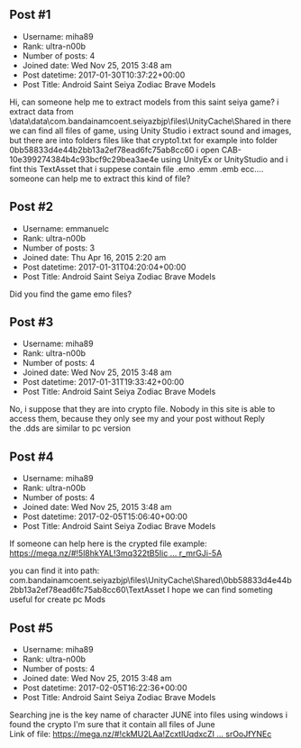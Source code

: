 ## Post #1
- Username: miha89
- Rank: ultra-n00b
- Number of posts: 4
- Joined date: Wed Nov 25, 2015 3:48 am
- Post datetime: 2017-01-30T10:37:22+00:00
- Post Title: Android Saint Seiya Zodiac Brave Models

Hi, can someone help me to extract models from this saint seiya game?
i extract data from \data\data\com.bandainamcoent.seiyazbjp\files\UnityCache\Shared
in there we can find all files of game, using Unity Studio i extract sound and images, but there are into folders files like that crypto1.txt
for example into folder 0bb58833d4e44b2bb13a2ef78ead6fc75ab8cc60 i open CAB-10e399274384b4c93bcf9c29bea3ae4e using UnityEx or UnityStudio and i fint this TextAsset that i suppese contain file .emo .emm .emb ecc....
someone can help me to extract this kind of file?
## Post #2
- Username: emmanuelc
- Rank: ultra-n00b
- Number of posts: 3
- Joined date: Thu Apr 16, 2015 2:20 am
- Post datetime: 2017-01-31T04:20:04+00:00
- Post Title: Android Saint Seiya Zodiac Brave Models

Did you find the game emo files?
## Post #3
- Username: miha89
- Rank: ultra-n00b
- Number of posts: 4
- Joined date: Wed Nov 25, 2015 3:48 am
- Post datetime: 2017-01-31T19:33:42+00:00
- Post Title: Android Saint Seiya Zodiac Brave Models

No, i suppose that they are into crypto file. 
Nobody in this site is able to access them, because they only see my and your post without Reply   
the .dds are similar to pc version
## Post #4
- Username: miha89
- Rank: ultra-n00b
- Number of posts: 4
- Joined date: Wed Nov 25, 2015 3:48 am
- Post datetime: 2017-02-05T15:06:40+00:00
- Post Title: Android Saint Seiya Zodiac Brave Models

If someone can help here is the crypted file example: [https://mega.nz/#!5l8hkYAL!3mq322tB5Iic ... r_mrGJi-5A](https://mega.nz/#!5l8hkYAL!3mq322tB5Iic9fgnEDzRADwZXTtLGXgFur_mrGJi-5A)

you can find it into path: com.bandainamcoent.seiyazbjp\files\UnityCache\Shared\0bb58833d4e44b2bb13a2ef78ead6fc75ab8cc60\TextAsset
I hope we can find someting useful for create pc Mods
## Post #5
- Username: miha89
- Rank: ultra-n00b
- Number of posts: 4
- Joined date: Wed Nov 25, 2015 3:48 am
- Post datetime: 2017-02-05T16:22:36+00:00
- Post Title: Android Saint Seiya Zodiac Brave Models

Searching jne is the key name of character JUNE into files using windows i found the crypto
I'm sure that it contain all files of June   
Link of file: [https://mega.nz/#!ckMU2LAa!ZcxtlUqdxcZI ... srOoJfYNEc](https://mega.nz/#!ckMU2LAa!ZcxtlUqdxcZIt7nUiPk1Ll9MrP1islu3EsrOoJfYNEc)
